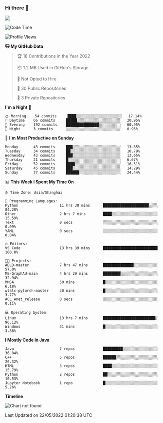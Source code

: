 ### Hi there 👋

<!--
**zhou-ning/zhou-ning** is a ✨ _special_ ✨ repository because its `README.md` (this file) appears on your GitHub profile.

Here are some ideas to get you started:

- 🔭 I’m currently working on ...
- 🌱 I’m currently learning ...
- 👯 I’m looking to collaborate on ...
- 🤔 I’m looking for help with ...
- 💬 Ask me about ...
- 📫 How to reach me: ...
- 😄 Pronouns: ...
- ⚡ Fun fact: ...
-->
![](https://github-readme-stats.vercel.app/api?username=zhou-ning)

<!--START_SECTION:waka-->
![Code Time](http://img.shields.io/badge/Code%20Time-0%20secs-blue)

![Profile Views](http://img.shields.io/badge/Profile%20Views-0-blue)

**🐱 My GitHub Data** 

> 🏆 18 Contributions in the Year 2022
 > 
> 📦 1.2 MB Used in GitHub's Storage 
 > 
> 🚫 Not Opted to Hire
 > 
> 📜 30 Public Repositories 
 > 
> 🔑 3 Private Repositories  
 > 
**I'm a Night 🦉** 

```text
🌞 Morning    54 commits     ████░░░░░░░░░░░░░░░░░░░░░   17.14% 
🌆 Daytime    66 commits     █████░░░░░░░░░░░░░░░░░░░░   20.95% 
🌃 Evening    192 commits    ███████████████░░░░░░░░░░   60.95% 
🌙 Night      3 commits      ░░░░░░░░░░░░░░░░░░░░░░░░░   0.95%

```
📅 **I'm Most Productive on Sunday** 

```text
Monday       43 commits     ███░░░░░░░░░░░░░░░░░░░░░░   13.65% 
Tuesday      34 commits     ██░░░░░░░░░░░░░░░░░░░░░░░   10.79% 
Wednesday    43 commits     ███░░░░░░░░░░░░░░░░░░░░░░   13.65% 
Thursday     21 commits     █░░░░░░░░░░░░░░░░░░░░░░░░   6.67% 
Friday       52 commits     ████░░░░░░░░░░░░░░░░░░░░░   16.51% 
Saturday     45 commits     ███░░░░░░░░░░░░░░░░░░░░░░   14.29% 
Sunday       77 commits     ██████░░░░░░░░░░░░░░░░░░░   24.44%

```


📊 **This Week I Spent My Time On** 

```text
⌚︎ Time Zone: Asia/Shanghai

💬 Programming Languages: 
Python                   11 hrs 30 mins      █████████████████████░░░░   84.28% 
Other                    2 hrs 7 mins        ████░░░░░░░░░░░░░░░░░░░░░   15.59% 
Text                     0 secs              ░░░░░░░░░░░░░░░░░░░░░░░░░   0.09% 
YAML                     0 secs              ░░░░░░░░░░░░░░░░░░░░░░░░░   0.04%

🔥 Editors: 
VS Code                  13 hrs 39 mins      █████████████████████████   100.0%

🐱‍💻 Projects: 
ADLD-master              7 hrs 47 mins       ██████████████░░░░░░░░░░░   57.0% 
ME-GraphAU-main          4 hrs 29 mins       ████████░░░░░░░░░░░░░░░░░   32.94% 
MMSA                     50 mins             █░░░░░░░░░░░░░░░░░░░░░░░░   6.18% 
wtalc-pytorch-master     30 mins             █░░░░░░░░░░░░░░░░░░░░░░░░   3.77% 
ACL_Anet_release         0 secs              ░░░░░░░░░░░░░░░░░░░░░░░░░   0.11%

💻 Operating System: 
Linux                    13 hrs 7 mins       ████████████████████████░   96.12% 
Windows                  31 mins             █░░░░░░░░░░░░░░░░░░░░░░░░   3.88%

```

**I Mostly Code in Java** 

```text
Java                     7 repos             █████████░░░░░░░░░░░░░░░░   36.84% 
C++                      5 repos             ██████░░░░░░░░░░░░░░░░░░░   26.32% 
HTML                     3 repos             ████░░░░░░░░░░░░░░░░░░░░░   15.79% 
Python                   2 repos             ██░░░░░░░░░░░░░░░░░░░░░░░   10.53% 
Jupyter Notebook         1 repo              █░░░░░░░░░░░░░░░░░░░░░░░░   5.26%

```


**Timeline**

![Chart not found](https://raw.githubusercontent.com/zhou-ning/zhou-ning/main/charts/bar_graph.png) 


 Last Updated on 22/05/2022 01:20:38 UTC
<!--END_SECTION:waka-->
